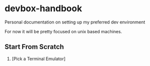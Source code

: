 # devbox-handbook
Personal documentation on setting up my preferred dev environment

For now it will be pretty focused on unix based machines.

## Start From Scratch

1. [Pick a Terminal Emulator]
